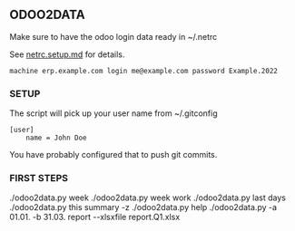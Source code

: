 ## ODOO2DATA

Make sure to have the odoo login data ready in ~/.netrc

See [netrc.setup.md](netrc.setup.md) for details.

    machine erp.example.com login me@example.com password Example.2022

### SETUP

The script will pick up your user name from ~/.gitconfig

    [user]
        name = John Doe

You have probably configured that to push git commits.

### FIRST STEPS

./odoo2data.py week
./odoo2data.py week work
./odoo2data.py last days
./odoo2data.py this summary -z
./odoo2data.py help
./odoo2data.py -a 01.01. -b 31.03. report --xlsxfile report.Q1.xlsx


